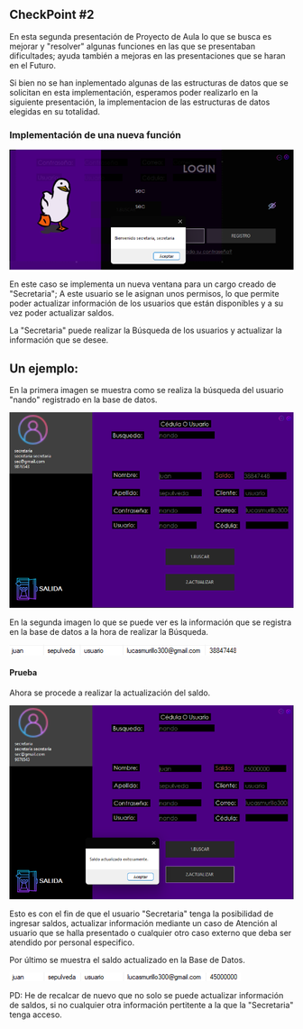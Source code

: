 ## CheckPoint #2

En esta segunda presentación de Proyecto de Aula lo que se busca es mejorar y "resolver" algunas funciones en las que se presentaban dificultades; ayuda también a mejoras en las presentaciones que se haran en el Futuro.

Si bien no se han inplementado algunas de las estructuras de datos que se solicitan en esta implementación, esperamos poder realizarlo en la siguiente presentación, la implementacion de las estructuras de datos elegidas en su totalidad.

### Implementación de una nueva función

![alt text](image.png)

En este caso se implementa un nueva ventana para un cargo creado de "Secretaria"; A este usuario se le asignan unos permisos, lo que permite poder actualizar información de los usuarios que están disponibles y a su vez poder actualizar saldos.

La "Secretaria" puede realizar la Búsqueda de los usuarios y actualizar la información que se desee.

## Un ejemplo:

En la primera imagen se muestra como se realiza la búsqueda del usuario "nando" registrado en la base de datos.

![alt text](image-1.png)

En la segunda imagen lo que se puede ver es la información que se registra en la base de datos a la hora de realizar la Búsqueda.

![alt text](image-3.png)

#### Prueba 

Ahora se procede a realizar la actualización del saldo.

![alt text](image-4.png)

Esto es con el fin de que el usuario "Secretaria" tenga la posibilidad de ingresar saldos, actualizar información mediante un caso de Atención al usuario que se halla presentado o cualquier otro caso externo que deba ser atendido por personal especifico. 

Por último se muestra el saldo actualizado en la Base de Datos.

![alt text](image-5.png)

PD: He de recalcar de nuevo que no solo se puede actualizar información de saldos, si no cualquier otra información pertitente a la que la "Secretaria" tenga acceso.







